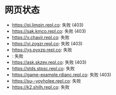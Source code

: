 # 网页状态
- https://qi.limqin.repl.co: 失败 (403)
- https://sak.kmco.repl.co: 失败 (403)
- https://v.chavir.repl.co: 失败
- https://vi.zogzr.repl.co: 失败 (403)
- https://ys.pyxzp.repl.co: 失败
- : 失败
- https://ask.skzey.repl.co: 失败 (403)
- https://stds.stpsc.repl.co: 失败
- https://game-example.rdianc.repl.co: 失败 (403)
- https://su--yoyholee.repl.co: 失败
- https://k2.shilh.repl.co: 失败
